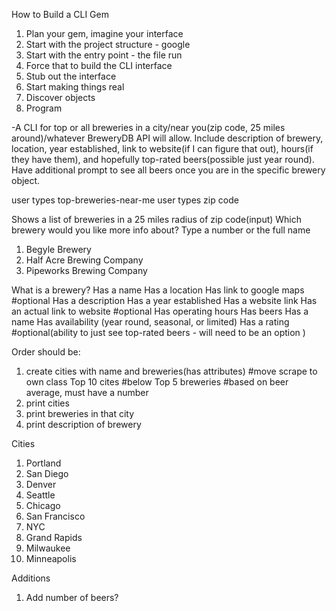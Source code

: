 How to Build a CLI Gem

1. Plan your gem, imagine your interface
2. Start with the project structure - google
3. Start with the entry point - the file run
4. Force that to build the CLI interface
5. Stub out the interface
6. Start making things real
7. Discover objects
8. Program

-A CLI for top or all breweries in a city/near you(zip code, 25 miles around)/whatever BreweryDB API will allow. Include description of brewery, location, year established, link to website(if I can figure that out), hours(if they have them), and hopefully top-rated beers(possible just year round). Have additional prompt to see all beers once you are in the specific brewery object.

user types top-breweries-near-me user types zip code

Shows a list of breweries in a 25 miles radius of zip code(input) Which brewery would you like more info about? Type a number or the full name

1. Begyle Brewery
2. Half Acre Brewing Company
3. Pipeworks Brewing Company

What is a brewery?
Has a name
Has a location
    Has link to google maps #optional
Has a description
Has a year established
Has a website link
    Has an actual link to website #optional
Has operating hours
Has beers
    Has a name
    Has availability (year round, seasonal, or limited)
    Has a rating #optional(ability to just see top-rated beers - will need to be an option )


Order should be:
1. create cities with name and breweries(has attributes) #move scrape to own class
      Top 10 cites #below
      Top 5 breweries #based on beer average, must have a number
2. print cities
3. print breweries in that city
4. print description of brewery

Cities
1. Portland
2. San Diego
3. Denver
4. Seattle
5. Chicago
6. San Francisco
7. NYC
8. Grand Rapids
9. Milwaukee
10. Minneapolis

Additions
1. Add number of beers?

